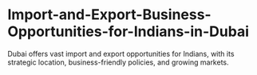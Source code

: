 # Import-and-Export-Business-Opportunities-for-Indians-in-Dubai
Dubai offers vast import and export opportunities for Indians, with its strategic location, business-friendly policies, and growing markets.
